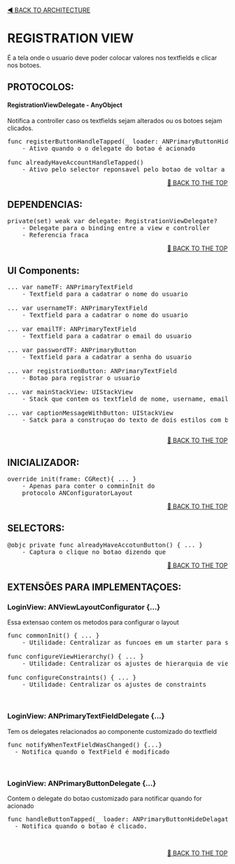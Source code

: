 <a name="top"><a/>
<p align="left"><a href="https://github.com/PaoloProdossimoLopes/repository-template/blob/main/DOCUMENTATION/ARCHITECTURE/ARCHITECTURE.md">◀️ BACK TO ARCHITECTURE</a></p>
  
  

# REGISTRATION VIEW
É a tela onde o usuario deve poder colocar valores nos textfields e clicar nos botoes.
  
 
  
## PROTOCOLOS:
#### RegistrationViewDelegate - AnyObject
Notifica a controller caso os textfields sejam alterados ou os botoes sejam clicados.
<pre>
func registerButtonHandleTapped(_ loader: ANPrimaryButtonHideDelagate)
    - Ativo quando o o delegate do botao é acionado

func alreadyHaveAccountHandleTapped()
    - Ativo pelo selector reponsavel pelo botao de voltar a tela de login
</pre>
<p align="right"><a href="#top">🔼 BACK TO THE TOP</a></p>
  
  
  
## DEPENDENCIAS:
<pre>
private(set) weak var delegate: RegistrationViewDelegate?
    - Delegate para o binding entre a view e controller
    - Referencia fraca
</pre>
<p align="right"><a href="#top">🔼 BACK TO THE TOP</a></p>
  
  
  
## UI Components:
<pre>
... var nameTF: ANPrimaryTextField
    - Textfield para a cadatrar o nome do usuario

... var usernameTF: ANPrimaryTextField
    - Textfield para a cadatrar o nome do usuario

... var emailTF: ANPrimaryTextField
    - Textfield para a cadatrar o email do usuario

... var passwordTF: ANPrimaryButton
    - Textfield para a cadatrar a senha do usuario

... var registrationButton: ANPrimaryTextField
    - Botao para registrar o usuario

... var mainStackView: UIStackView
    - Stack que contem os textfield de nome, username, email, password e o botao de registro

... var captionMessageWithButton: UIStackView
    - Satck para a construçao do texto de dois estilos com botao de voltar para a loginView

</pre>
<p align="right"><a href="#top">🔼 BACK TO THE TOP</a></p>
  
  
  
## INICIALIZADOR:
<pre>
override init(frame: CGRect){ ... }
    - Apenas para conter o comminInit do 
    protocolo ANConfiguratorLayout
</pre>
<p align="right"><a href="#top">🔼 BACK TO THE TOP</a></p>
  
  
<!--
## METODOS:
<p align="right"><a href="#top">🔼 BACK TO THE TOP</a></p>
-->
  
  
## SELECTORS:
  
<pre>
@objc private func alreadyHaveAccotunButton() { ... }
    - Captura o clique no botao dizendo que 
</pre>
<p align="right"><a href="#top">🔼 BACK TO THE TOP</a></p>
  

  
## EXTENSÕES PARA IMPLEMENTAÇOES:

### LoginView: ANViewLayoutConfigurator {...}
Essa extensao contem os metodos para configurar o layout
<pre>
func commonInit() { ... }
    - Utilidade: Centralizar as funcoes em um starter para ser chamado no init
    
func configureViewHierarchy() { ... }
    - Utilidade: Centralizar os ajustes de hierarquia de view
    
func configureConstraints() { ... }
    - Utilidade: Centralizar os ajustes de constraints
</pre></br>
  
### LoginView: ANPrimaryTextFieldDelegate {...}
Tem os delegates relacionados ao componente customizado do textfield
<pre>
func notifyWhenTextFieldWasChanged() {...}
  - Notifica quando o TextField é modificado
</pre> </br>
  
### LoginView: ANPrimaryButtonDelegate {...}
Contem o delegate do botao customizado para notificar quando for acionado
<pre>
func handleButtonTapped(_ loader: ANPrimaryButtonHideDelagate) {...}
  - Notifica quando o botao é clicado.
</pre></br>
  
<p align="right"><a href="#top">🔼 BACK TO THE TOP</a></p>
